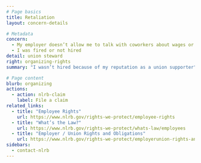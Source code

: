 ```yaml
---
# Page basics
title: Retaliation
layout: concern-details

# Metadata
concern:
  - My employer doesn’t allow me to talk with coworkers about wages or working conditions
  - I was fired or not hired
detail: union steward
right: organizing-rights
summary: "I wasn’t hired because of my reputation as a union supporter"

# Page content
blurb: organizing
actions:
  - action: nlrb-claim
    label: File a claim
related_links:
  - title: "Employee Rights"
    url: https://www.nlrb.gov/rights-we-protect/employee-rights
  - title: "What’s the Law?"
    url: https://www.nlrb.gov/rights-we-protect/whats-law/employees
  - title: "Employer / Union Rights and Obligations"
    url: https://www.nlrb.gov/rights-we-protect/employerunion-rights-and-obligations
sidebars:
  - contact-nlrb
---
```

